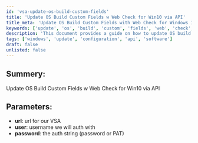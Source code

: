 ```yaml
---
id: 'vsa-update-os-build-custom-fields'
title: 'Update OS Build Custom Fields w Web Check for Win10 via API'
title_meta: 'Update OS Build Custom Fields with Web Check for Windows 10 via API'
keywords: ['update', 'os', 'build', 'custom', 'fields', 'web', 'check', 'win10', 'api']
description: 'This document provides a guide on how to update OS build custom fields for Windows 10 using a web check via API. It covers the necessary parameters such as URL, username, and authentication method required for the process.'
tags: ['windows', 'update', 'configuration', 'api', 'software']
draft: false
unlisted: false
---
```

## Summery:

Update OS Build Custom Fields w Web Check for Win10 via API

## Parameters:

- **url**: url for our VSA  
- **user**: username we will auth with  
- **password**: the auth string (password or PAT)  



